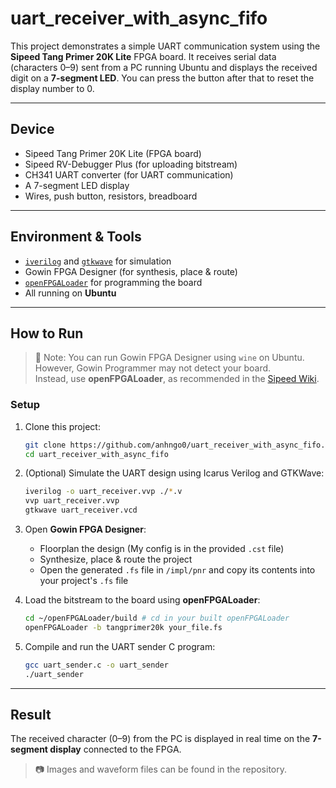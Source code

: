 # uart_receiver_with_async_fifo

This project demonstrates a simple UART communication system using the **Sipeed Tang Primer 20K Lite** FPGA board. It receives serial data (characters 0–9) sent from a PC running Ubuntu and displays the received digit on a **7-segment LED**. You can press the button after that to reset the display number to 0. 

---

## Device

- Sipeed Tang Primer 20K Lite (FPGA board)
- Sipeed RV-Debugger Plus (for uploading bitstream)
- CH341 UART converter (for UART communication)
- A 7-segment LED display
- Wires, push button, resistors, breadboard

---

## Environment & Tools

- [`iverilog`](https://steveicarus.github.io/iverilog/) and [`gtkwave`](http://gtkwave.sourceforge.net/) for simulation
- Gowin FPGA Designer (for synthesis, place & route)
- [`openFPGALoader`](https://github.com/trabucayre/openFPGALoader) for programming the board
- All running on **Ubuntu**

---

## How to Run

> 📝 Note: You can run Gowin FPGA Designer using `wine` on Ubuntu.  
> However, Gowin Programmer may not detect your board.  
> Instead, use **openFPGALoader**, as recommended in the [Sipeed Wiki](https://wiki.sipeed.com/hardware/en/tang/Tang-Nano-Doc/flash-in-linux.html).

### Setup

1. Clone this project:

    ```bash
    git clone https://github.com/anhngo0/uart_receiver_with_async_fifo.git
    cd uart_receiver_with_async_fifo
    ```

2. (Optional) Simulate the UART design using Icarus Verilog and GTKWave:

    ```bash
    iverilog -o uart_receiver.vvp ./*.v
    vvp uart_receiver.vvp
    gtkwave uart_receiver.vcd
    ```

3. Open **Gowin FPGA Designer**:
    - Floorplan the design (My config is in the provided `.cst` file)
    - Synthesize, place & route the project
    - Open the generated `.fs` file in `/impl/pnr` and copy its contents into your project's `.fs` file

4. Load the bitstream to the board using **openFPGALoader**:

    ```bash
    cd ~/openFPGALoader/build # cd in your built openFPGALoader
    openFPGALoader -b tangprimer20k your_file.fs
    ```

5. Compile and run the UART sender C program:

    ```bash
    gcc uart_sender.c -o uart_sender
    ./uart_sender
    ```

---

## Result

The received character (0–9) from the PC is displayed in real time on the **7-segment display** connected to the FPGA.

> 📷 Images and waveform files can be found in the repository.
